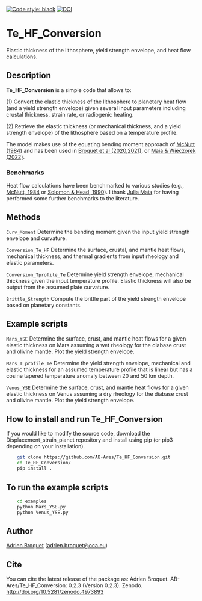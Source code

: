 [![Code style: black](https://img.shields.io/badge/code%20style-black-000000.svg)](https://github.com/psf/black)
[![DOI](https://zenodo.org/badge/368906695.svg)](https://zenodo.org/badge/latestdoi/368906695)

# Te_HF_Conversion

Elastic thickness of the lithosphere, yield strength envelope, and heat flow calculations.

## Description

**Te_HF_Conversion** is a simple code that allows to:

(1) Convert the elastic thickness of the lithosphere to planetary heat flow (and a yield strength envelope) given several input parameters including crustal thickness, strain rate, or radiogenic heating.

(2) Retrieve the elastic thickness (or mechanical thickness, and a yield strength envelope) of the lithosphere based on a temperature profile. 

The model makes use of the equating bending moment approach of [McNutt (1984)](https://agupubs.onlinelibrary.wiley.com/doi/10.1029/JB089iB13p11180) and has been used in [Broquet et al (2020](https://agupubs.onlinelibrary.wiley.com/doi/full/10.1029/2019GL086746),[2021)](https://agupubs.onlinelibrary.wiley.com/doi/10.1029/2020JE006730), or [Maia & Wieczorek (2022)](https://agupubs.onlinelibrary.wiley.com/doi/10.1029/2021JE007004).

### Benchmarks
Heat flow calculations have been benchmarked to various studies (e.g., [McNutt, 1984](https://agupubs.onlinelibrary.wiley.com/doi/10.1029/JB089iB13p11180) or [Solomon & Head, 1990](https://agupubs.onlinelibrary.wiley.com/doi/10.1029/JB095iB07p11073)). I thank [Julia Maia](https://www.oca.eu/fr/julia-maia) for having performed some further benchmarks to the literature.

## Methods
`Curv_Moment`  Determine the bending moment given the input yield
strength envelope and curvature.

`Conversion_Te_HF`  Determine the surface, crustal, and mantle heat flows, mechanical thickness, and thermal gradients from input rheology and elastic parameters.

`Conversion_Tprofile_Te`  Determine yield strength envelope, mechanical thickness given the input temperature profile. Elastic thickness will also be output from the assumed plate curvature.

`Brittle_Strength` Compute the brittle part of the yield strength envelope based on planetary constants.

## Example scripts
`Mars_YSE`  Determine the surface, crust, and mantle heat flows for a given elastic thickness on Mars assuming a wet rheology for the diabase crust and olivine mantle. Plot the yield strength envelope.

`Mars_T_profile_Te`  Determine the yield strength envelope, mechanical and elastic thickness for an assumed temperature profile that is linear but has a cosine tapered temperature anomaly between 20 and 50 km depth.

`Venus_YSE`  Determine the surface, crust, and mantle heat flows for a given elastic thickness on Venus assuming a dry rheology for the diabase crust and olivine mantle. Plot the yield strength envelope.

## How to install and run Te_HF_Conversion
If you would like to modify the source code, download the Displacement_strain_planet repository and install using pip (or pip3 depending on your installation).
```bash
    git clone https://github.com/AB-Ares/Te_HF_Conversion.git
    cd Te_HF_Conversion/
    pip install .
```

## To run the example scripts
```bash
    cd examples
    python Mars_YSE.py 
    python Venus_YSE.py 
```

## Author
[Adrien Broquet](https://www.oca.eu/fr/adrien-broquet) (adrien.broquet@oca.eu)

## Cite
You can cite the latest release of the package as:
Adrien Broquet. AB-Ares/Te_HF_Conversion: 0.2.3 (Version 0.2.3). Zenodo. http://doi.org/10.5281/zenodo.4973893
